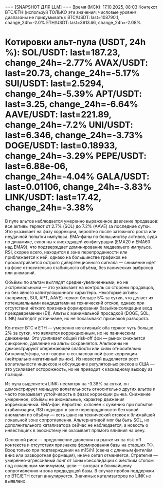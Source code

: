
=== [SNAPSHOT ДЛЯ LLM] ===
Время (МСК): 17.10.2025, 08:03
Контекст BTC/ETH (используй ТОЛЬКО эти значения; числовые уровни/диапазоны не придумывать):
BTC/USDT: last=108790.1, change_24h=-2.0%
ETH/USDT: last=3913.66, change_24h=-2.08%

Котировки альт-пула (USDT, 24h %):
SOL/USDT: last=187.23, change_24h=-2.77%
AVAX/USDT: last=20.73, change_24h=-5.17%
SUI/USDT: last=2.5294, change_24h=-5.39%
APT/USDT: last=3.25, change_24h=-6.64%
AAVE/USDT: last=221.89, change_24h=-7.2%
UNI/USDT: last=6.346, change_24h=-3.73%
DOGE/USDT: last=0.18933, change_24h=-3.29%
PEPE/USDT: last=6.88e-06, change_24h=-4.04%
GALA/USDT: last=0.01106, change_24h=-3.83%
LINK/USDT: last=17.42, change_24h=-3.38%
==========================

В пуле альтов наблюдается умеренно выраженное давление продавцов: все активы теряют от 2.7% (SOL) до 7.2% (AAVE) за последние сутки. Это указывает на фазу коррекции, вероятно после затяжного роста или неудачной попытки импульса. EMA-фаны по большинству активов, судя по динамике, склонны к нисходящей конфигурации (EMA20 и EMA60 над EMA9), что подтверждает доминирование медвежьего импульса. RSI, скорее всего, находится в зоне перепроданности или приближается к ней, однако на большинстве графиков не просматривается острого дивергенционного сигнала — снижение идёт на фоне относительно стабильного объёма, без панических выбросов или аномалий.

Объёмы по альтам выглядят средне-увеличенными, но не экстремальными — это указывает на контроль со стороны продавцов, но без явного капитуляционного характера. Некоторые активы (например, SUI, APT, AAVE) теряют больше 5% за сутки, что делает их потенциальными кандидатами на технический отскок, однако при отсутствии чёткого признака формирования базы/консолидации вход преждевременен (E1). Альты с минимальной просадкой (DOGE, SOL, LINK) выглядят устойчивее, но не показывают признаков разворота.

Контекст BTC и ETH — умеренно негативный: оба теряют чуть больше 2% за сутки, что является коррекционным, но не паническим движением. Это усиливает общий risk-off фон — рынок снижается синхронно, давление на альты сохраняется. Альткоины не демонстрируют опережающей слабости или силы относительно биткоина/эфира, что говорит о согласованной фазе коррекции (нейтрально-негативный рынок). Из новостей выделяется рост волатильности индексов и обсуждение регуляторных рисков в США — это усиливает осторожность, но не приводит к каскадному выходу из позиций.

Из пула выделяется LINK: несмотря на -3.38% за сутки, он демонстрирует меньшую волатильность относительно других альтов и часто показывает устойчивость в фазах коррекции рынка. Снижение умеренное, объёмы не аномальные, характер движения коррекционный. EMA-фан, вероятно, склонен к сужению при попытке стабилизации, RSI подходит к зоне перепроданности без явной аномалии по объёму — есть шанс на технический отскок к ближайшей локальной зоне сопротивления. Альтернативой мог бы быть SOL, но дополнительного катализатора сейчас не наблюдается, а новость о инвестициях в экосистему не оказывает прямого влияния на цену.

Основной риск — продолжение давления на рынке из-за risk-off контекста и отсутствия признаков формирования базы на старших ТФ. Вход только при подтверждении на m15/h1 (свеча с длинным фитилём вниз или разворотная формация), иначе сетап отменяется. Стратегия — умеренно-агрессивный лонг от зоны консолидации с жёстким стопом под локальным минимумом, цели — возврат к ближайшему сопротивлению и зона предыдущей базы. В случае пробоя поддержки по BTC/ETH сетап аннулируется. Значимых катализаторов по LINK не выявлено.
